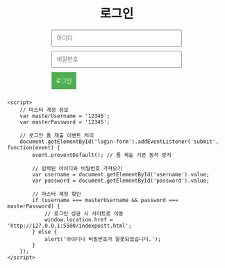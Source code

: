 <!DOCTYPE html>
<html>
<head>
    <title>로그인</title>
    <style>
        body {
            font-family: Arial, sans-serif;
            margin: 0;
            padding: 20px;
        }
        h1 {
            text-align: center;
        }
        form {
            max-width: 300px;
            margin: 0 auto;
        }
        input[type="text"],
        input[type="password"],
        input[type="submit"] {
            display: block;
            width: 100%;
            padding: 10px;
            margin-bottom: 10px;
        }
        input[type="submit"] {
            display: inline-block;
            width: auto; /* 수정된 부분 */
            background-color: #4CAF50;
            color: white;
            border: none;
            cursor: pointer;
        }
    </style>
</head>
<body>
    <h1>로그인</h1>
    <form id="login-form">
        <input type="text" id="username" placeholder="아이디">
        <input type="password" id="password" placeholder="비밀번호">
        <input type="submit" value="로그인">
    </form>

    <script>
        // 마스터 계정 정보
        var masterUsername = '12345';
        var masterPassword = '12345';

        // 로그인 폼 제출 이벤트 처리
        document.getElementById('login-form').addEventListener('submit', function(event) {
            event.preventDefault(); // 폼 제출 기본 동작 방지

            // 입력된 아이디와 비밀번호 가져오기
            var username = document.getElementById('username').value;
            var password = document.getElementById('password').value;

            // 마스터 계정 확인
            if (username === masterUsername && password === masterPassword) {
                // 로그인 성공 시 사이트로 이동
                window.location.href = 'http://127.0.0.1:5500/indexpostt.html';
            } else {
                alert('아이디나 비밀번호가 잘못되었습니다.');
            }
        });
    </script>
</body>
</html>
